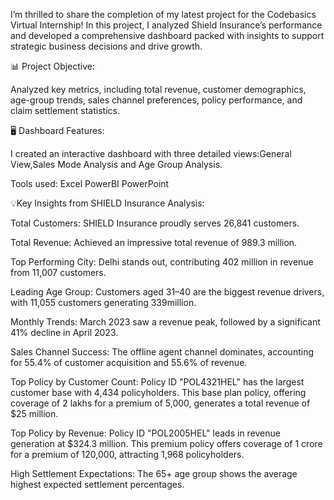 I’m thrilled to share the completion of my latest project for the Codebasics Virtual Internship! In this project, I analyzed Shield Insurance’s performance and developed a comprehensive dashboard packed with insights to support strategic business decisions and drive growth.

📊 Project Objective:

Analyzed key metrics, including total revenue, customer demographics, age-group trends, sales channel preferences, policy performance, and claim settlement statistics.


🖥 Dashboard Features:

I created an interactive dashboard with three detailed views:General View,Sales Mode Analysis and Age Group Analysis.

Tools used:
Excel
PowerBI
PowerPoint

💡Key Insights from SHIELD Insurance Analysis:

Total Customers: SHIELD Insurance proudly serves 26,841 customers.

Total Revenue: Achieved an impressive total revenue of 989.3 million.

Top Performing City: Delhi stands out, contributing 402 million in revenue from 11,007 customers.

Leading Age Group: Customers aged 31–40 are the biggest revenue drivers, with 11,055 customers generating 339million.

Monthly Trends: March 2023 saw a revenue peak, followed by a significant 41% decline in April 2023.

Sales Channel Success: The offline agent channel dominates, accounting for 55.4% of customer acquisition and 55.6% of revenue.

Top Policy by Customer Count: Policy ID "POL4321HEL" has the largest customer base with 4,434 policyholders. This base plan policy, offering coverage of 2 lakhs for a premium of 5,000, generates a total revenue of $25 million.

Top Policy by Revenue: Policy ID "POL2005HEL" leads in revenue generation at $324.3 million. This premium policy offers coverage of 1 crore for a premium of 120,000, attracting 1,968 policyholders.

High Settlement Expectations: The 65+ age group shows the average highest expected settlement percentages.
